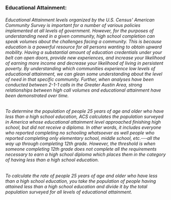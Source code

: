 ### Educational Attainment: 

###### Educational Attainment levels organized by the U.S. Census' American Community Survey is important for a number of various policies implemented at all levels of government. However, for the purposes of understanding need in a given community, high school completion can speak volumes about the challenges facing a community. This is because education is a powerful resource for all persons wanting to obtain upward mobility. Having a substantial amount of education credentials under your belt can open doors, provide new experiences, and increase your likelihood of earning more income and decrease your likelihood of living in persistent poverty. By understanding which communities experience low levels of educational attainment, we can glean some understanding about the level of need in that specific community. Further, when analyses have been conducted between 2-1-1 calls in the Greater Austin Area, strong relationships between high call volumes and educational attainment have been demonstrated over time. 

###### To determine the population of people 25 years of age and older who have less than a high school education, ACS calculates the population surveyed in America whose educational attainment level approached finishing high school, but did not receive a diploma. In other words, it includes everyone who reported completing no schooling whatsoever as well people who reported completing only elementary school, middle school, etc.---all the way up through completing 12th grade. However, the threshold is when someone completing 12th grade does not complete all the requirements necessary to earn a high school diploma which places them in the category of having less than a high school education. 

###### To calculate the rate of people 25 years of age and older who have less than a high school education, you take the population of people having attained less than a high school education and divide it by the total population surveyed for all levels of educational attainment. 

